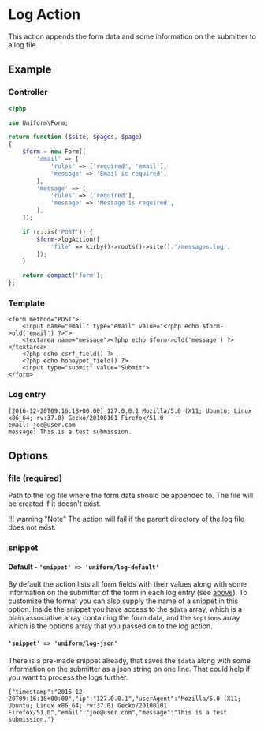 # Log Action

This action appends the form data and some information on the submitter to a log file.

## Example

### Controller

```php
<?php

use Uniform\Form;

return function ($site, $pages, $page)
{
    $form = new Form([
        'email' => [
            'rules' => ['required', 'email'],
            'message' => 'Email is required',
        ],
        'message' => [
            'rules' => ['required'],
            'message' => 'Message is required',
        ],
    ]);

    if (r::is('POST')) {
        $form->logAction([
            'file' => kirby()->roots()->site().'/messages.log',
        ]);
    }

    return compact('form');
};
```

### Template

```html+php
<form method="POST">
    <input name="email" type="email" value="<?php echo $form->old('email') ?>">
    <textarea name="message"><?php echo $form->old('message') ?></textarea>
    <?php echo csrf_field() ?>
    <?php echo honeypot_field() ?>
    <input type="submit" value="Submit">
</form>
```

### Log entry

```
[2016-12-20T09:16:18+00:00] 127.0.0.1 Mozilla/5.0 (X11; Ubuntu; Linux x86_64; rv:37.0) Gecko/20100101 Firefox/51.0
email: joe@user.com
message: This is a test submission.
```

## Options

### file (required)

Path to the log file where the form data should be appended to. The file will be created if it doesn't exist.

!!! warning "Note"
    The action will fail if the parent directory of the log file does not exist.

### snippet

#### Default - `'snippet' => 'uniform/log-default'`

By default the action lists all form fields with their values along with some information on the submitter of the form in each log entry (see [above](log-entry)). To customize the format you can also supply the name of a snippet in this option. Inside the snippet you have access to the `$data` array, which is a plain associative array containing the form data, and the `$options` array which is the options array that you passed on to the log action.

#### `'snippet' => 'uniform/log-json'`

There is a pre-made snippet already, that saves the `$data` along with some information on the submitter as a json string on one line. That could help if you want to process the logs further.

```
{"timestamp":"2016-12-20T09:16:18+00:00","ip":"127.0.0.1","userAgent":"Mozilla/5.0 (X11; Ubuntu; Linux x86_64; rv:37.0) Gecko/20100101 Firefox/51.0","email":"joe@user.com","message":"This is a test submission."}
```

